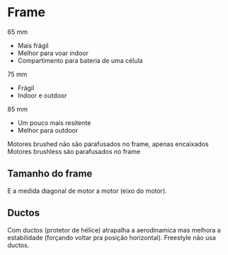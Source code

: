 # Frame
65 mm 
* Mais frágil
* Melhor para voar indoor
* Compartimento para bateria de uma célula

75 mm
* Frágil
* Indoor e outdoor

85 mm
* Um pouco mais resitente
* Melhor para outdoor

Motores brushed não são parafusados no frame, apenas encaixados
Motores brushless são parafusados no frame


## Tamanho do frame
E a medida diagonal de motor a motor (eixo do motor).

## Ductos
Com ductos (protetor de hélice) atrapalha a aerodinamica mas melhora a estabilidade (forçando voltar pra posição horizontal).
Freestyle não usa ductos.
